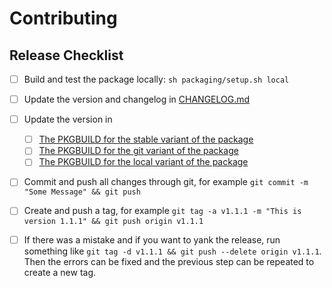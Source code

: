 # Contributing

## Release Checklist

- [ ] Build and test the package locally: `sh packaging/setup.sh local`

- [ ] Update the version and changelog in [CHANGELOG.md](CHANGELOG.md)

- [ ] Update the version in 
  - [ ] [The PKGBUILD for the stable variant of the package](packaging/rebornos-mate-skel/PKGBUILD)
  - [ ] [The PKGBUILD for the git variant of the package](packaging/rebornos-mate-skel-git/PKGBUILD)
  - [ ] [The PKGBUILD for the local variant of the package](packaging/rebornos-mate-skel-local/PKGBUILD)

- [ ] Commit and push all changes through git, for example `git commit -m "Some Message" && git push`

- [ ] Create and push a tag, for example `git tag -a v1.1.1 -m "This is version 1.1.1" && git push origin v1.1.1`
- [ ] If there was a mistake and if you want to yank the release, run something like `git tag -d v1.1.1 && git push --delete origin v1.1.1`. Then the errors can be fixed and the previous step can be repeated to create a new tag.